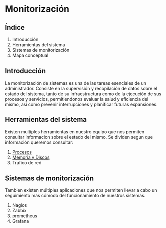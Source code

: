 # Monitorización
## Índice
1. Introducción
2. Herramientas del sistema
3. Sistemas de monitorización
4. Mapa conceptual

## Introducción
La monitorización de sistemas es una de las tareas esenciales de un administrador. Consiste en la supervisión y recopilación de datos sobre el estado del sistema, tanto de su infraestructura
como de la ejecución de sus procesos y servicios, permitiendonos evaluar la salud y eficiencia del mismo, así como prevenir interrupciones y planificar futuras expansiones.

## Herramientas del sistema
Existen multiples herramientas en nuestro equipo que nos permiten consultar informacion sobre el estado del mismo. Se dividen segun que información queremos consultar:
1. [Procesos](/procesos.md)
2. [Memoria y Discos](/memoriaYDiscos.md)
3. Trafico de red

## Sistemas de monitorización
Tambien existen múltiples aplicaciones que nos permiten llevar a cabo un seguimiento mas cómodo del funcionamiento de nuestros sistemas.

1. Nagios
2. Zabbix
3. prometheus
4. Grafana
